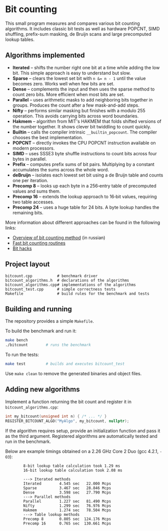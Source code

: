 # Bit counting

This small program measures and compares various bit counting algorithms.
It includes classic bit tests as well as hardware POPCNT, SIMD shuffling,
prefix-sum masking, de Bruijn scans and large precomputed lookup tables.

## Algorithms implemented

* **Iterated** – shifts the number right one bit at a time while adding the low bit.
  This simple approach is easy to understand but slow.
* **Sparse** – clears the lowest set bit with `n &= n - 1` until the value becomes zero.
  Works well when few bits are set.
* **Dense** – complements the input and then uses the sparse method to count zero bits.
  More efficient when most bits are set.
* **Parallel** – uses arithmetic masks to add neighboring bits together in groups.
  Produces the count after a few mask-and-add steps.
* **Nifty** – performs similar masking but finishes with a modulo 255 operation.
  This avoids carrying bits across word boundaries.
* **Hakmem** – algorithm from MIT's HAKMEM that folds shifted versions of the number together.
  It shows clever bit twiddling to count quickly.
* **Builtin** – calls the compiler intrinsic `__builtin_popcount`.
  The compiler chooses the best implementation.
* **POPCNT** – directly invokes the CPU POPCNT instruction available on modern processors.
* **SIMD** – uses SSSE3 byte shuffle instructions to count bits across four bytes in parallel.
* **Prefix** – computes prefix sums of bit pairs.
  Multiplying by a constant accumulates the sums across the whole word.
* **deBruijn** – isolates each lowest set bit using a de Bruijn table and counts one per iteration.
* **Precomp 8** – looks up each byte in a 256‑entry table of precomputed values and sums them.
* **Precomp 16** – extends the lookup approach to 16‑bit values, requiring two table accesses.
* **Precomp 24** – uses a huge table for 24 bits.
  A byte lookup handles the remaining bits.

More information about different approaches can be found in the following links:

* [Overview of bit counting method](http://demiurg.com.ua/blog/2010/04/11/bit-counting) (in russian)
* [Fast bit counting routines](http://gurmeet.net/puzzles/fast-bit-counting-routines)
* [Bit hacks](http://graphics.stanford.edu/~seander/bithacks.html)

## Project layout

```
bitcount.cpp           # benchmark driver
bitcount_algorithms.h  # declarations of the algorithms
bitcount_algorithms.cpp# implementations of the algorithms
bitcount_test.cpp      # simple correctness tests
Makefile               # build rules for the benchmark and tests
```

## Building and running

The repository provides a simple `Makefile`.

To build the benchmark and run it:

```sh
make bench
./bitcount        # runs the benchmark
```

To run the tests:

```sh
make test         # builds and executes bitcount_test
```

Use `make clean` to remove the generated binaries and object files.

## Adding new algorithms

Implement a function returning the bit count and register it in
`bitcount_algorithms.cpp`:

```cpp
int my_bitcount(unsigned int n) { /* ... */ }
REGISTER_BITCOUNT_ALGO("MyAlgo", my_bitcount, nullptr);
```

If the algorithm requires setup, provide an initialization function and pass it
as the third argument. Registered algorithms are automatically tested and run in
the benchmark.

Below are example timings obtained on a 2.26 GHz Core 2 Duo (gcc 4.2.1, `-O3`):

```
        8-bit lookup table calculation took 1.29 ms
        16-bit lookup table calculation took 2.08 ms

        ---> Iterated methods
        Iterated        4.545 sec   22.000 Mcps
        Sparse          3.467 sec   28.846 Mcps
        Dense           3.598 sec   27.790 Mcps
        ---> Parallel methods
        Parallel        1.227 sec   81.490 Mcps
        Nifty           1.299 sec   76.976 Mcps
        Hakmem          1.274 sec   78.504 Mcps
        ---> Table lookup methods
        Precomp 8       0.805 sec  124.176 Mcps
        Precomp 16      0.765 sec  130.661 Mcps
```

